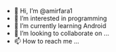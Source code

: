 - 👋 Hi, I’m @amirfara1
- 👀 I’m interested in programming
- 🌱 I’m currently learning Android
- 💞️ I’m looking to collaborate on ...
- 📫 How to reach me ...

<!---
amirfara1/amirfara1 is a ✨ special ✨ repository because its `README.md` (this file) appears on your GitHub profile.
You can click the Preview link to take a look at your changes.
--->
